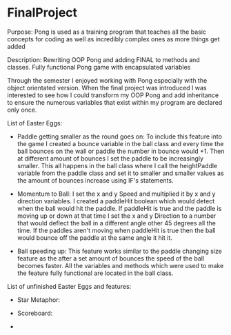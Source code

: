 # FinalProject

Purpose: Pong is used as a training program that teaches all the basic concepts for coding as well as incredibly complex ones as more things get added

Description: Rewriting OOP Pong and adding FINAL to methods and classes. Fully functional Pong game with encapsulated variables

Through the semester I enjoyed working with Pong especially with the object orientated version. When the final project was introduced I was interested to see how I could transform my OOP Pong and add inheritance to ensure the numerous variables that exist within my program are declared only once.

List of Easter Eggs:

- Paddle getting smaller as the round goes on: To include this feature into the game I created a bounce variable in the ball class and every time the ball bounces on the wall or paddle the number in bounce would +1. Then at different amount of bounces I set the paddle to be increasingly smaller. This all happens in the ball class where I call the heightPaddle variable from the paddle class and set it to smaller and smaller values as the amount of bounces increase using IF's statements.

- Momentum to Ball: I set the x and y Speed and multiplied it by x and y direction variables. I created a paddleHit boolean which would detect when the ball would hit the paddle. If paddleHit is true and the paddle is moving up or down at that time I set the x and y Direction to a number that would deflect the ball in a different angle other 45 degrees all the time. If the paddles aren't moving when paddleHit is true then the ball would bounce off the paddle at the same angle it hit it.

- Ball speeding up: This feature works similar to the paddle changing size feature as the after a set amount of bounces the speed of the ball becomes faster. All the variables and methods which were used to make the feature fully functional are located in the ball class.

List of unfinished Easter Eggs and features:

- Star Metaphor:

- Scoreboard:

- 
